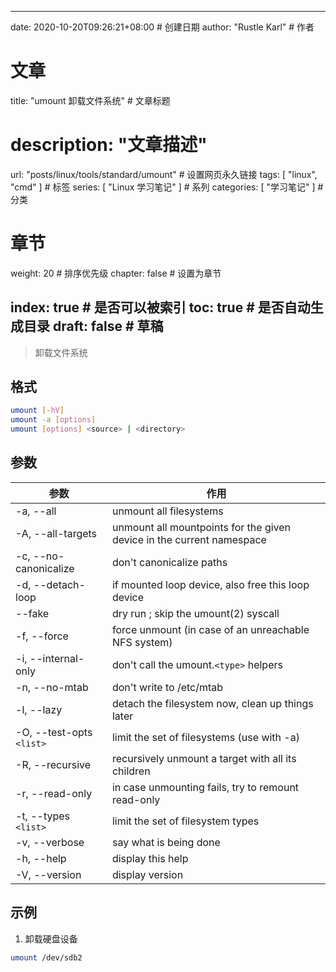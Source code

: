 ---
date: 2020-10-20T09:26:21+08:00  # 创建日期
author: "Rustle Karl"  # 作者

# 文章
title: "umount 卸载文件系统"  # 文章标题
# description: "文章描述"
url:  "posts/linux/tools/standard/umount"  # 设置网页永久链接
tags: [ "linux", "cmd" ]  # 标签
series: [ "Linux 学习笔记" ]  # 系列
categories: [ "学习笔记" ]  # 分类

# 章节
weight: 20 # 排序优先级
chapter: false  # 设置为章节

index: true  # 是否可以被索引
toc: true  # 是否自动生成目录
draft: false  # 草稿
----

> 卸载文件系统

## 格式

```bash
umount [-hV]
umount -a [options]
umount [options] <source> | <directory>
```

## 参数

| 参数 | 作用 |
| -------- | -------- |
| -a, --all | unmount all filesystems |
| -A, --all-targets | unmount all mountpoints for the given device in the current namespace |
| -c, --no-canonicalize | don't canonicalize paths |
| -d, --detach-loop | if mounted loop device, also free this loop device |
| --fake | dry run ; skip the umount(2) syscall |
| -f, --force | force unmount (in case of an unreachable NFS system) |
| -i, --internal-only | don't call the umount.`<type>` helpers |
| -n, --no-mtab | don't write to /etc/mtab |
| -l, --lazy | detach the filesystem now, clean up things later |
| -O, --test-opts `<list>` | limit the set of filesystems (use with -a) |
| -R, --recursive | recursively unmount a target with all its children |
| -r, --read-only | in case unmounting fails, try to remount read-only |
| -t, --types `<list>` | limit the set of filesystem types |
| -v, --verbose | say what is being done |
| -h, --help | display this help |
| -V, --version | display version |

## 示例

1. 卸载硬盘设备

```bash
umount /dev/sdb2
```
